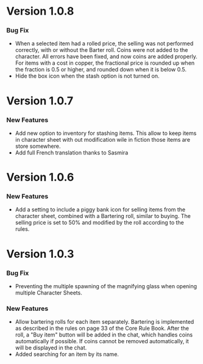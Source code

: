 # Version 1.0.8
<h3>Bug Fix</h3>
<ul>
    <li>When a selected item had a rolled price, the selling was not performed correctly, with or without the Barter roll. Coins were not added to the character. All errors have been fixed, and now coins are added properly. For items with a cost in copper, the fractional price is rounded up when the fraction is 0.5 or higher, and rounded down when it is below 0.5.</li>
    <li>Hide the box icon when the stash option is not turned on.</li>
</ul>


# Version 1.0.7
<h3>New Features</h3>
<ul>
    <li>Add new option to inventory for stashing items. This allow to keep items in character sheet with out modification wile in fiction those items are store somewhere.
    </li>
    <li> Add full French translation thanks to Sasmira</li>
 </ul>

# Version 1.0.6
<h3>New Features</h3>
<ul>
   <li>Add a setting to include a piggy bank icon for selling items from the character sheet, combined with a Bartering roll, similar to buying. The selling price is set to 50% and modified by the roll according to the rules.</li>


</ul>

# Version 1.0.3
<h3>Bug Fix</h3>
<ul>
    <li>Preventing the multiple spawning of the magnifying glass when opening multiple Character Sheets.</li>
</ul>
<h3>New Features</h3>
<ul>
    <li>Allow bartering rolls for each item separately. Bartering is implemented as described in the rules on page 33 of the Core Rule Book. After the roll, a "Buy item" button will be added in the chat, which handles coins automatically if possible. If coins cannot be removed automatically, it will be displayed in the chat.</li>
    <li>Added searching for an item by its name.</li>
</ul>
